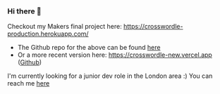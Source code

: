 ### Hi there 👋

Checkout my Makers final project here: https://crosswordle-production.herokuapp.com/
 - The Github repo for the above can be found [here](https://github.com/jessgordon/crosswordle)
 - Or a more recent version here: https://crosswordle-new.vercel.app ([Github](https://github.com/tc1316/crosswordle?organization=tc1316&organization=tc1316))

I'm currently looking for a junior dev role in the London area :) You can reach me [here](https://www.linkedin.com/in/tituschang52/)

<!--
**tc1316/tc1316** is a ✨ _special_ ✨ repository because its `README.md` (this file) appears on your GitHub profile.

Here are some ideas to get you started:

- 🔭 I’m currently working on ...
- 🌱 I’m currently learning ...
- 👯 I’m looking to collaborate on ...
- 🤔 I’m looking for help with ...
- 💬 Ask me about ...
- 📫 How to reach me: ...
- 😄 Pronouns: ...
- ⚡ Fun fact: ...
-->
